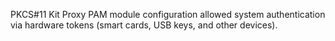 PKCS#11 Kit Proxy PAM module configuration allowed system authentication via
hardware tokens (smart cards, USB keys, and other devices).
